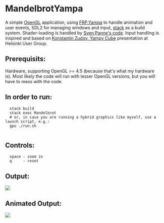 # MandelbrotYampa

A simple [OpenGL](https://github.com/haskell-opengl) application, using [FRP.Yampa](https://github.com/ivanperez-keera/Yampa) to handle animation and user events,  SDL2 for managing windows and input, [stack](https://docs.haskellstack.org/en/stable/README/) as a build system.
Shader-loading is handled by [Sven Panne's code](https://github.com/haskell-opengl/GLUT/blob/master/examples/RedBook8/common/LoadShaders.hs).
Input handling is inspired and based on [Konstantin Zudov, Yampy Cube](https://github.com/zudov) presentation at Helsinki User Group.

## Prerequisits:
   Hardware, supporting OpenGL >= 4.5 (because that's what my hardware is).
   Most likely the code will run with lesser OpenGL versions, but you will
   have to mess with the code.

## In order to run:
```
  stack build
  stack exec Mandelbrot
  # or, in case you are running a hybrid graphics like myself, use a launch script, e.g.:
  gpu ./run.sh
  
```

## Controls:
```
  space - zoom in
  q     - reset
```

## Output:
![](https://raw.github.com/madjestic/Haskell-OpenGL-Tutorial/master/MandelbrotYampa/output.png)

## Animated Output:
![](https://raw.github.com/madjestic/Haskell-OpenGL-Tutorial/master/MandelbrotYampa/output.gif)
